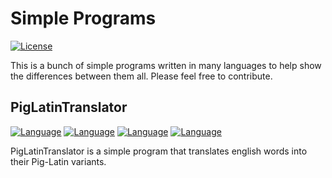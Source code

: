 # Simple Programs

[![License](https://img.shields.io/badge/License-BSD%203--Clause-blue.svg)](https://opensource.org/licenses/BSD-3-Clause)

This is a bunch of simple programs written in many languages to help show the differences between them all. Please feel free to contribute.

## PigLatinTranslator
[![Language](https://img.shields.io/badge/language-JavaScript-orange.svg?colorB=F7DF1E)](https://github.com/Mrtops/Simple-Programs/JavaScript/PigLatinTranslator.js)
[![Language](https://img.shields.io/badge/language-Python-orange.svg?colorB=3673A6)](https://github.com/Mrtops/Simple-Programs/Python/PigLatinTranslator.py)
[![Language](https://img.shields.io/badge/language-Ruby-orange.svg?colorB=B11205)](https://github.com/Mrtops/Simple-Programs/Ruby/PigLatinTranslator.rb)
[![Language](https://img.shields.io/badge/language-Swift-orange.svg?colorB=FC3A26)](https://github.com/Mrtops/Simple-Programs/Swift/PigLatinTranslator.swift)

PigLatinTranslator is a simple program that translates english words into their Pig-Latin variants.
